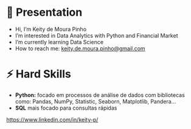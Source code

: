 # 👋 Presentation
- Hi, I’m Keity de Moura Pinho
- I’m interested in Data Analytics with Python and Financial Market
- I’m currently learning Data Science
- How to reach me: keity.de.moura.pinho@gmail.com

# ⚡ Hard Skills
- **Python:** focado em processos de análise de dados com bibliotecas como: Pandas, NumPy, Statistic, Seaborn, Matplotlib, Pandera...
- **SQL** mais focado para consultas rápidas

https://www.linkedin.com/in/keity-p/
